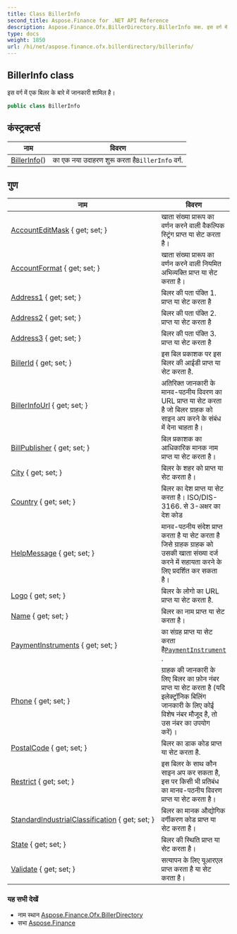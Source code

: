```yaml
---
title: Class BillerInfo
second_title: Aspose.Finance for .NET API Reference
description: Aspose.Finance.Ofx.BillerDirectory.BillerInfo कक्ष. इस वर्ग में एक बलर के बरे में जनकर शमल है
type: docs
weight: 1850
url: /hi/net/aspose.finance.ofx.billerdirectory/billerinfo/
---
```

## BillerInfo class

इस वर्ग में एक बिलर के बारे में जानकारी शामिल है।

```csharp
public class BillerInfo
```

## कंस्ट्रक्टर्स

| नाम | विवरण |
| --- | --- |
| [BillerInfo](billerinfo/)() | का एक नया उदाहरण शुरू करता है`BillerInfo` वर्ग. |

## गुण

| नाम | विवरण |
| --- | --- |
| [AccountEditMask](../../aspose.finance.ofx.billerdirectory/billerinfo/accounteditmask/) { get; set; } | खाता संख्या प्रारूप का वर्णन करने वाली वैकल्पिक स्ट्रिंग प्राप्त या सेट करता है। |
| [AccountFormat](../../aspose.finance.ofx.billerdirectory/billerinfo/accountformat/) { get; set; } | खाता संख्या प्रारूप का वर्णन करने वाली नियमित अभिव्यक्ति प्राप्त या सेट करता है। |
| [Address1](../../aspose.finance.ofx.billerdirectory/billerinfo/address1/) { get; set; } | बिलर की पता पंक्ति 1. प्राप्त या सेट करता है |
| [Address2](../../aspose.finance.ofx.billerdirectory/billerinfo/address2/) { get; set; } | बिलर की पता पंक्ति 2. प्राप्त या सेट करता है |
| [Address3](../../aspose.finance.ofx.billerdirectory/billerinfo/address3/) { get; set; } | बिलर की पता पंक्ति 3. प्राप्त या सेट करता है |
| [BillerId](../../aspose.finance.ofx.billerdirectory/billerinfo/billerid/) { get; set; } | इस बिल प्रकाशक पर इस बिलर की आईडी प्राप्त या सेट करता है. |
| [BillerInfoUrl](../../aspose.finance.ofx.billerdirectory/billerinfo/billerinfourl/) { get; set; } | अतिरिक्त जानकारी के मानव-पठनीय विवरण का URL प्राप्त या सेट करता है जो बिलर ग्राहक को साइन अप करने के संबंध में देना चाहता है। |
| [BillPublisher](../../aspose.finance.ofx.billerdirectory/billerinfo/billpublisher/) { get; set; } | बिल प्रकाशक का आधिकारिक मानक नाम प्राप्त या सेट करता है। |
| [City](../../aspose.finance.ofx.billerdirectory/billerinfo/city/) { get; set; } | बिलर के शहर को प्राप्त या सेट करता है। |
| [Country](../../aspose.finance.ofx.billerdirectory/billerinfo/country/) { get; set; } | बिलर का देश प्राप्त या सेट करता है। ISO/DIS-3166. से 3-अक्षर का देश कोड |
| [HelpMessage](../../aspose.finance.ofx.billerdirectory/billerinfo/helpmessage/) { get; set; } | मानव-पठनीय संदेश प्राप्त करता है या सेट करता है जिसे ग्राहक ग्राहक को उसकी खाता संख्या दर्ज करने में सहायता करने के लिए प्रदर्शित कर सकता है। |
| [Logo](../../aspose.finance.ofx.billerdirectory/billerinfo/logo/) { get; set; } | बिलर के लोगो का URL प्राप्त या सेट करता है. |
| [Name](../../aspose.finance.ofx.billerdirectory/billerinfo/name/) { get; set; } | बिलर का नाम प्राप्त या सेट करता है। |
| [PaymentInstruments](../../aspose.finance.ofx.billerdirectory/billerinfo/paymentinstruments/) { get; set; } | का संग्रह प्राप्त या सेट करता है[`PaymentInstrument`](../paymentinstrument/) . |
| [Phone](../../aspose.finance.ofx.billerdirectory/billerinfo/phone/) { get; set; } | ग्राहक की जानकारी के लिए बिलर का फ़ोन नंबर प्राप्त या सेट करता है (यदि इलेक्ट्रॉनिक बिलिंग जानकारी के लिए कोई विशेष नंबर मौजूद है, तो उस नंबर का उपयोग करें)। |
| [PostalCode](../../aspose.finance.ofx.billerdirectory/billerinfo/postalcode/) { get; set; } | बिलर का डाक कोड प्राप्त या सेट करता है. |
| [Restrict](../../aspose.finance.ofx.billerdirectory/billerinfo/restrict/) { get; set; } | इस बिलर के साथ कौन साइन अप कर सकता है, इस पर किसी भी प्रतिबंध का मानव-पठनीय विवरण प्राप्त या सेट करता है। |
| [StandardIndustrialClassification](../../aspose.finance.ofx.billerdirectory/billerinfo/standardindustrialclassification/) { get; set; } | बिलर का मानक औद्योगिक वर्गीकरण कोड प्राप्त या सेट करता है। |
| [State](../../aspose.finance.ofx.billerdirectory/billerinfo/state/) { get; set; } | बिलर की स्थिति प्राप्त या सेट करता है। |
| [Validate](../../aspose.finance.ofx.billerdirectory/billerinfo/validate/) { get; set; } | सत्यापन के लिए यूआरएल प्राप्त करता है या सेट करता है। |

### यह सभी देखें

* नाम स्थान [Aspose.Finance.Ofx.BillerDirectory](../../aspose.finance.ofx.billerdirectory/)
* सभा [Aspose.Finance](../../)


